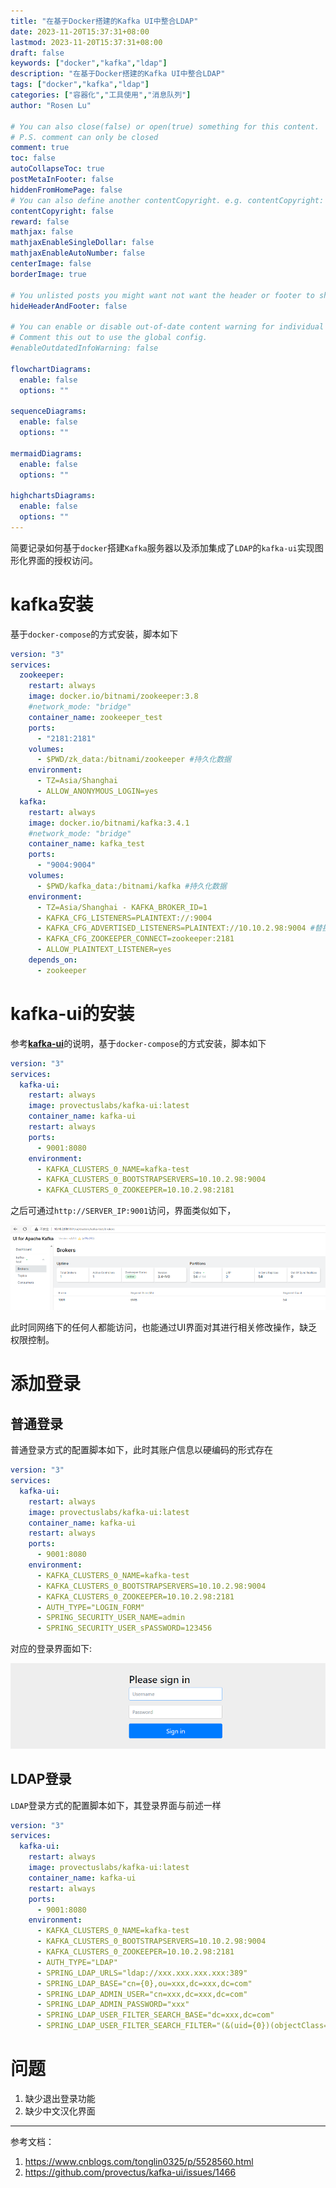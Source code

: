 ```yaml
---
title: "在基于Docker搭建的Kafka UI中整合LDAP"
date: 2023-11-20T15:37:31+08:00
lastmod: 2023-11-20T15:37:31+08:00
draft: false
keywords: ["docker","kafka","ldap"]
description: "在基于Docker搭建的Kafka UI中整合LDAP"
tags: ["docker","kafka","ldap"]
categories: ["容器化","工具使用","消息队列"]
author: "Rosen Lu"

# You can also close(false) or open(true) something for this content.
# P.S. comment can only be closed
comment: true
toc: false
autoCollapseToc: true
postMetaInFooter: false
hiddenFromHomePage: false
# You can also define another contentCopyright. e.g. contentCopyright: "This is another copyright."
contentCopyright: false
reward: false
mathjax: false
mathjaxEnableSingleDollar: false
mathjaxEnableAutoNumber: false
centerImage: false
borderImage: true

# You unlisted posts you might want not want the header or footer to show
hideHeaderAndFooter: false

# You can enable or disable out-of-date content warning for individual post.
# Comment this out to use the global config.
#enableOutdatedInfoWarning: false

flowchartDiagrams:
  enable: false
  options: ""

sequenceDiagrams: 
  enable: false
  options: ""

mermaidDiagrams: 
  enable: false
  options: ""

highchartsDiagrams: 
  enable: false
  options: ""
---
```


简要记录如何基于`docker`搭建`Kafka`服务器以及添加集成了`LDAP`的`kafka-ui`实现图形化界面的授权访问。

<!--more-->

# kafka安装

基于`docker-compose`的方式安装，脚本如下

```yaml
version: "3"
services:
  zookeeper:
    restart: always
    image: docker.io/bitnami/zookeeper:3.8
    #network_mode: "bridge"
    container_name: zookeeper_test
    ports:
      - "2181:2181"
    volumes:
      - $PWD/zk_data:/bitnami/zookeeper #持久化数据
    environment:
      - TZ=Asia/Shanghai
      - ALLOW_ANONYMOUS_LOGIN=yes
  kafka:
    restart: always
    image: docker.io/bitnami/kafka:3.4.1
    #network_mode: "bridge"
    container_name: kafka_test
    ports:
      - "9004:9004"
    volumes:
      - $PWD/kafka_data:/bitnami/kafka #持久化数据
    environment: 
      - TZ=Asia/Shanghai - KAFKA_BROKER_ID=1 
      - KAFKA_CFG_LISTENERS=PLAINTEXT://:9004
      - KAFKA_CFG_ADVERTISED_LISTENERS=PLAINTEXT://10.10.2.98:9004 #替换成你自己的IP
      - KAFKA_CFG_ZOOKEEPER_CONNECT=zookeeper:2181 
      - ALLOW_PLAINTEXT_LISTENER=yes 
    depends_on: 
      - zookeeper
```

# kafka-ui的安装

参考[**kafka-ui**](https://github.com/provectus/kafka-ui)的说明，基于`docker-compose`的方式安装，脚本如下

```yaml
version: "3"
services:
  kafka-ui:
    restart: always
    image: provectuslabs/kafka-ui:latest
    container_name: kafka-ui
    restart: always
    ports:
      - 9001:8080
    environment:
      - KAFKA_CLUSTERS_0_NAME=kafka-test
      - KAFKA_CLUSTERS_0_BOOTSTRAPSERVERS=10.10.2.98:9004
      - KAFKA_CLUSTERS_0_ZOOKEEPER=10.10.2.98:2181
```

之后可通过`http://SERVER_IP:9001`访问，界面类似如下，

![Kafka UI没有添加认证](/blog_img/kafka/integrate-ldap-into-kafka-ui/kafka-ui-without-auth.png "Kafka UI没有添加认证") 

此时同网络下的任何人都能访问，也能通过UI界面对其进行相关修改操作，缺乏权限控制。

# 添加登录

## 普通登录

普通登录方式的配置脚本如下，此时其账户信息以硬编码的形式存在

```yaml
version: "3"
services:
  kafka-ui:
    restart: always
    image: provectuslabs/kafka-ui:latest
    container_name: kafka-ui
    restart: always
    ports:
      - 9001:8080
    environment:
      - KAFKA_CLUSTERS_0_NAME=kafka-test
      - KAFKA_CLUSTERS_0_BOOTSTRAPSERVERS=10.10.2.98:9004
      - KAFKA_CLUSTERS_0_ZOOKEEPER=10.10.2.98:2181
      - AUTH_TYPE="LOGIN_FORM"
      - SPRING_SECURITY_USER_NAME=admin
      - SPRING_SECURITY_USER_sPASSWORD=123456
```

对应的登录界面如下:

![Kafka UI登录认证](/blog_img/kafka/integrate-ldap-into-kafka-ui/kafka-ui-login-panel.png "Kafka UI登录认证") 

## LDAP登录

`LDAP`登录方式的配置脚本如下，其登录界面与前述一样

```yaml
version: "3"
services:
  kafka-ui:
    restart: always
    image: provectuslabs/kafka-ui:latest
    container_name: kafka-ui
    restart: always
    ports:
      - 9001:8080
    environment:
      - KAFKA_CLUSTERS_0_NAME=kafka-test
      - KAFKA_CLUSTERS_0_BOOTSTRAPSERVERS=10.10.2.98:9004
      - KAFKA_CLUSTERS_0_ZOOKEEPER=10.10.2.98:2181
      - AUTH_TYPE="LDAP"
      - SPRING_LDAP_URLS="ldap://xxx.xxx.xxx.xxx:389"
      - SPRING_LDAP_BASE="cn={0},ou=xxx,dc=xxx,dc=com"
      - SPRING_LDAP_ADMIN_USER="cn=xxx,dc=xxx,dc=com"
      - SPRING_LDAP_ADMIN_PASSWORD="xxx"
      - SPRING_LDAP_USER_FILTER_SEARCH_BASE="dc=xxx,dc=com"
      - SPRING_LDAP_USER_FILTER_SEARCH_FILTER="(&(uid={0})(objectClass=inetOrgPerson))"
```

# 问题

1. 缺少退出登录功能
2. 缺少中文汉化界面

---

参考文档： 

1. https://www.cnblogs.com/tonglin0325/p/5528560.html
2. https://github.com/provectus/kafka-ui/issues/1466